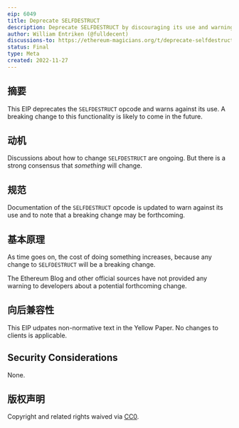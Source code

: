 ```yaml
---
eip: 6049
title: Deprecate SELFDESTRUCT
description: Deprecate SELFDESTRUCT by discouraging its use and warning about a potential future behavior change.
author: William Entriken (@fulldecent)
discussions-to: https://ethereum-magicians.org/t/deprecate-selfdestruct/11907
status: Final
type: Meta
created: 2022-11-27
---
```


## 摘要

This EIP deprecates the `SELFDESTRUCT` opcode and warns against its use. A breaking change to this functionality is likely to come in the future.

## 动机

Discussions about how to change `SELFDESTRUCT` are ongoing. But there is a strong consensus that *something* will change.

## 规范

Documentation of the `SELFDESTRUCT` opcode is updated to warn against its use and to note that a breaking change may be forthcoming.

## 基本原理

As time goes on, the cost of doing something increases, because any change to `SELFDESTRUCT` will be a breaking change.

The Ethereum Blog and other official sources have not provided any warning to developers about a potential forthcoming change.

## 向后兼容性

This EIP udpates non-normative text in the Yellow Paper. No changes to clients is applicable.

## Security Considerations

None.

## 版权声明

Copyright and related rights waived via [CC0](../LICENSE.md).
